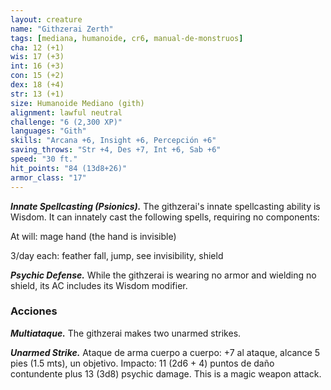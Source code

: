 ```yaml
---
layout: creature
name: "Githzerai Zerth"
tags: [mediana, humanoide, cr6, manual-de-monstruos]
cha: 12 (+1)
wis: 17 (+3)
int: 16 (+3)
con: 15 (+2)
dex: 18 (+4)
str: 13 (+1)
size: Humanoide Mediano (gith)
alignment: lawful neutral
challenge: "6 (2,300 XP)"
languages: "Gith"
skills: "Arcana +6, Insight +6, Percepción +6"
saving_throws: "Str +4, Des +7, Int +6, Sab +6"
speed: "30 ft."
hit_points: "84 (13d8+26)"
armor_class: "17"
---
```


***Innate Spellcasting (Psionics).*** The githzerai's innate spellcasting ability is Wisdom. It can innately cast the following spells, requiring no components:

At will: mage hand (the hand is invisible)

3/day each: feather fall, jump, see invisibility, shield

***Psychic Defense.*** While the githzerai is wearing no armor and wielding no shield, its AC includes its Wisdom modifier.

### Acciones

***Multiataque.*** The githzerai makes two unarmed strikes.

***Unarmed Strike.*** Ataque de arma cuerpo a cuerpo: +7 al ataque, alcance 5 pies (1.5 mts), un objetivo. Impacto: 11 (2d6 + 4) puntos de daño contundente plus 13 (3d8) psychic damage. This is a magic weapon attack.